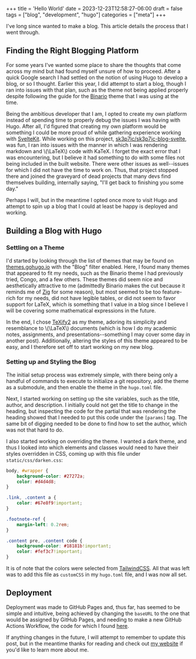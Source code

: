+++
title = 'Hello World'
date = 2023-12-23T12:58:27-06:00
draft = false
tags = ["blog", "development", "hugo"]
categories = ["meta"]
+++

I've long since wanted to make a blog. This article details the process that I
went through.
<!--more-->

## Finding the Right Blogging Platform

For some years I've wanted some place to share the thoughts that come across my
mind but had found myself unsure of how to proceed. After a quick Google search
I had settled on the notion of using Hugo to develop a blog, or so I thought.
Earlier this year, I did attempt to start a blog, though I ran into issues with
that plan, such as the theme not being applied properly despite following the
guide for the [Binario](https://github.com/Vimux/Binario) theme that I was
using at the time.

Being the ambitious developer that I am, I opted to create my own platform
instead of spending time to properly debug the issues I was having with Hugo.
After all, I'd figured that creating my own platform would be something I could
be more proud of while gathering experience working with 
[SvelteKit](https://kit.svelte.dev/). While working on this project,
[sk3p7ic/sk3p7ic-blog-svelte](https://github.com/sk3p7ic/sk3p7ic-blog-svelte),
was fun, I ran into issues with the manner in which I was rendering markdown
and \\(\LaTeX\\) code with KaTeX. I forget the exact error that I was
encountering, but I believe it had something to do with some files not being
included in the built website. There were other issues as well--issues for
which I did not have the time to work on. Thus, that project stopped there and
joined the graveyard of dead projects that many devs find themselves building,
internally saying, "I'll get back to finishing you some day."

Perhaps I will, but in the meantime I opted once more to visit Hugo and attempt
to spin up a blog that I could at least be happy is deployed and working.

## Building a Blog with Hugo

### Settling on a Theme

I'd started by looking through the list of themes that may be found on
[themes.gohugo.io](https://themes.gohugo.io/tags/blog/) with the "Blog" filter
enabled. Here, I found many themes that appeared to fit my needs, such as the
Binario theme I had previously tried, Congo, and a few others. These themes
did seem nice and aesthetically attractive to me (admittedly Binario makes the
cut because it reminds me of [Zig](https://ziglang.org/) for some reason), but
most seemed to be too feature-rich for my needs, did not have legible tables,
or did not seem to favor support for LaTeX, which is something that I value in
a blog since I believe I will be covering some mathematical expressions in the
future.

In the end, I chose [TeXify2](https://texify2.io/) as my theme, adoring its
simplicity and resemblance to \\(\LaTeX\\) documents (which is how I do my
academic notes, assignments, and presentations--something I may cover some day
in another post). Additionally, altering the styles of this theme appeared to
be easy, and I therefore set off to start working on my new blog.

### Setting up and Styling the Blog

The initial setup process was extremely simple, with there being only a handful
of commands to execute to initialize a git repository, add the theme as a
submodule, and then enable the theme in the `hugo.toml` file.

Next, I started working on setting up the site variables, such as the title,
author, and description. I initially could not get the title to change in the
heading, but inspecting the code for the partial that was rendering the
heading showed that I needed to put this code under the `[params]` tag. The
same bit of digging needed to be done to find how to set the author, which was
not that hard to do.

I also started working on overriding the theme. I wanted a dark theme, and thus
I looked into which elements and classes would need to have their styles
overridden in CSS, coming up with this file under `static/css/darken.css`:
```css
body, #wrapper {
    background-color: #27272a;
    color: #d4d4d8;
}

.link, .content a {
    color: #67e8f9!important;
}

.footnote-ref {
    margin-left: 0.2rem;
}

.content pre, .content code {
    background-color: #18181b!important;
    color: #fef3c7!important;
}
```
It is of note that the colors were selected from 
[TailwindCSS](https://tailwindcss.com/docs/customizing-colors).
All that was left was to add this file as `customCSS` in my `hugo.toml` file,
and I was now all set.

## Deployment

Deployment was made to GitHub Pages and, thus far, has seemed to be simple and
intuitive, being achieved by changing the `baseURL` to the one that would be
assigned by GitHub Pages, and needing to make a new GitHub Actions Workflow,
the code for which I found
[here](https://gohugo.io/hosting-and-deployment/hosting-on-github/).

If anything changes in the future, I will attempt to remember to update this
post, but in the meantime thanks for reading and check out
[my website](https://joshuaibrom.com) if you'd like to learn more about me.
